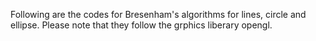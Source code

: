 Following are the codes for Bresenham's algorithms for lines, circle and ellipse. Please note that they follow the grphics liberary opengl.
